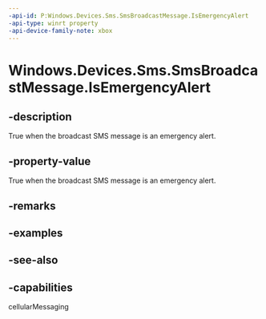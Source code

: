 ```yaml
---
-api-id: P:Windows.Devices.Sms.SmsBroadcastMessage.IsEmergencyAlert
-api-type: winrt property
-api-device-family-note: xbox
---
```


<!-- Property syntax
public bool IsEmergencyAlert { get; }
-->

# Windows.Devices.Sms.SmsBroadcastMessage.IsEmergencyAlert

## -description
True when the broadcast SMS message is an emergency alert.

## -property-value
True when the broadcast SMS message is an emergency alert.

## -remarks

## -examples

## -see-also


## -capabilities
cellularMessaging
